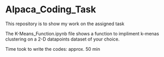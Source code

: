 # Alpaca_Coding_Task
This repository is to show my work on the assigned task

The K-Means_Function.ipynb file shows a function to impliment k-menas clustering on a 2-D datapoints dataset of your choice.

Time took to write the codes: approx. 50 min
